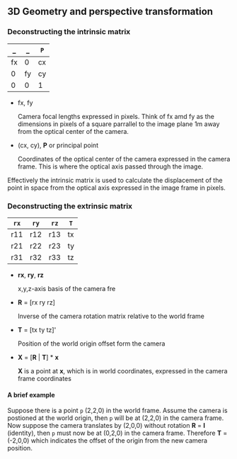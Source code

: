 ## 3D Geometry and perspective transformation

### Deconstructing the intrinsic matrix
_  |  _  | `P`
----|-----|---
fx |  0  | cx 
0  |  fy | cy 
0  |  0  | 1

- fx, fy
  
  Camera focal lengths expressed in pixels. Think of fx amd fy as the dimensions in pixels of a square parrallel to the image plane 1m away from the optical center of the camera.
  
- (cx, cy), **P** or principal point

  Coordinates of the optical center of the camera expressed in the camera frame. This is where the optical axis passed through the image.

Effectively the intrinsic matrix is used to calculate the displacement of the point in space from the optical axis expressed in the image frame in pixels.

### Deconstructing the extrinsic matrix

`rx`  |  `ry` |  `rz` |  `T`
----|-----|-----|----
r11 | r12 | r13 | tx
r21 | r22 | r23 | ty
r31 | r32 | r33 | tz

- **rx**, **ry**, **rz**

  x,y,z-axis basis of the camera fre

- **R** = [rx ry rz]

  Inverse of the camera rotation matrix relative to the world frame

- **T** = [tx ty tz]' 

  Position of the world origin offset form the camera

- **X** = [**R** | **T**] * **x**

  **X** is a point at **x**, which is in world coordinates, expressed in the camera frame coordinates   

#### A brief example
Suppose there is a point `p` (2,2,0) in the world frame. Assume the camera is postioned at the world origin, then `p` will be at (2,2,0) in the camera frame. Now suppose the camera translates by (2,0,0) without rotation **R** = **I** (identity), then `p` must now be at (0,2,0) in the camera frame. Therefore **T** = (-2,0,0) which indicates the offset of the origin from the new camera position.
